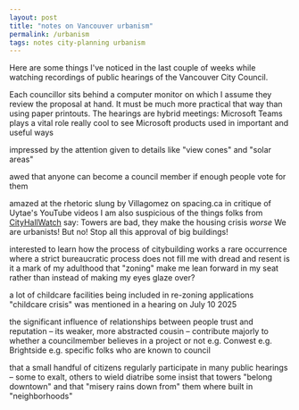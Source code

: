 ```yaml
---
layout: post
title: "notes on Vancouver urbanism"
permalink: /urbanism
tags: notes city-planning urbanism
---
```


Here are some things I've noticed in the last couple of weeks while watching recordings of public hearings of the Vancouver City Council.
<!--more-->

Each councillor sits behind a computer monitor on which I assume they review the proposal at hand.
It must be much more practical that way than using paper printouts.
The hearings are hybrid meetings:
Microsoft Teams plays a vital role
really cool to see Microsoft products used in important and useful ways

impressed by the attention given to details like "view cones" and "solar areas"

awed that anyone can become a council member if enough people vote for them

amazed at the rhetoric slung by Villagomez on spacing.ca in critique of Uytae's YouTube videos
    I am also suspicious of the things folks from [CityHallWatch](https://cityhallwatch.wordpress.com/) say:
        Towers are bad, they make the housing crisis _worse_
        We are urbanists! But no! Stop all this approval of big buildings!

interested to learn how the process of citybuilding works
    a rare occurrence where a strict bureaucratic process does not fill me with dread and resent
    is it a mark of my adulthood that "zoning" make me lean forward in my seat rather than instead of making my eyes glaze over?

a lot of childcare facilities being included in re-zoning applications
    "childcare crisis" was mentioned in a hearing on July 10 2025

the significant influence of relationships between people
    trust and reputation – its weaker, more abstracted cousin – contribute majorly to whether a councilmember believes in a project or not
    e.g. Conwest
    e.g. Brightside
    e.g. specific folks who are known to council

that a small handful of citizens regularly participate in many public hearings – some to exalt, others to wield diatribe
    some insist that towers "belong downtown" and that "misery rains down from" them where built in "neighborhoods"
